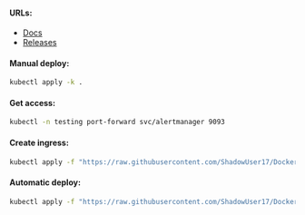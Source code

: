 #### URLs:
- [Docs](https://prometheus.io/docs/alerting/latest/overview/)
- [Releases](https://github.com/prometheus/alertmanager/releases)

#### Manual deploy:
```bash
kubectl apply -k .
```

#### Get access:
```bash
kubectl -n testing port-forward svc/alertmanager 9093
```

#### Create ingress:
```bash
kubectl apply -f "https://raw.githubusercontent.com/ShadowUser17/DockerTemplates/master/K8S/alertmanager/ingress-test.yml"
```

#### Automatic deploy:
```bash
kubectl apply -f "https://raw.githubusercontent.com/ShadowUser17/DockerTemplates/master/K8S/alertmanager/fluxcd-deploy.yml"
```
